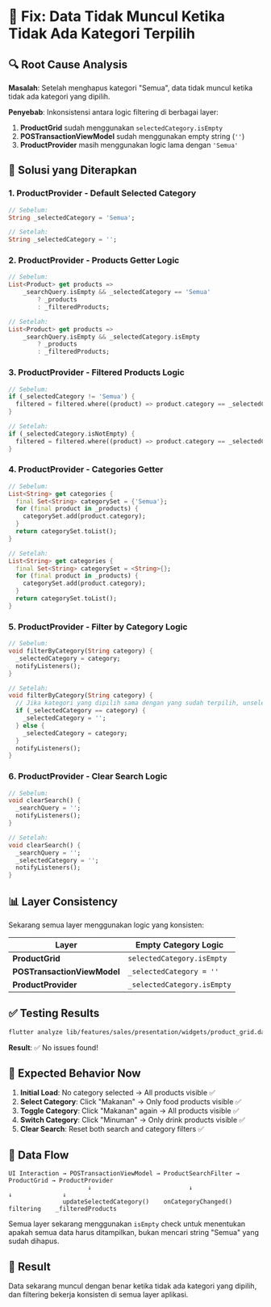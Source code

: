 # 🐛 Fix: Data Tidak Muncul Ketika Tidak Ada Kategori Terpilih

## 🔍 Root Cause Analysis

**Masalah**: Setelah menghapus kategori "Semua", data tidak muncul ketika tidak ada kategori yang dipilih.

**Penyebab**: Inkonsistensi antara logic filtering di berbagai layer:

1. **ProductGrid** sudah menggunakan `selectedCategory.isEmpty`
2. **POSTransactionViewModel** sudah menggunakan empty string (`''`)
3. **ProductProvider** masih menggunakan logic lama dengan `'Semua'`

## 🔧 Solusi yang Diterapkan

### 1. **ProductProvider - Default Selected Category**

```dart
// Sebelum:
String _selectedCategory = 'Semua';

// Setelah:
String _selectedCategory = '';
```

### 2. **ProductProvider - Products Getter Logic**

```dart
// Sebelum:
List<Product> get products =>
    _searchQuery.isEmpty && _selectedCategory == 'Semua'
        ? _products
        : _filteredProducts;

// Setelah:
List<Product> get products =>
    _searchQuery.isEmpty && _selectedCategory.isEmpty
        ? _products
        : _filteredProducts;
```

### 3. **ProductProvider - Filtered Products Logic**

```dart
// Sebelum:
if (_selectedCategory != 'Semua') {
  filtered = filtered.where((product) => product.category == _selectedCategory).toList();
}

// Setelah:
if (_selectedCategory.isNotEmpty) {
  filtered = filtered.where((product) => product.category == _selectedCategory).toList();
}
```

### 4. **ProductProvider - Categories Getter**

```dart
// Sebelum:
List<String> get categories {
  final Set<String> categorySet = {'Semua'};
  for (final product in _products) {
    categorySet.add(product.category);
  }
  return categorySet.toList();
}

// Setelah:
List<String> get categories {
  final Set<String> categorySet = <String>{};
  for (final product in _products) {
    categorySet.add(product.category);
  }
  return categorySet.toList();
}
```

### 5. **ProductProvider - Filter by Category Logic**

```dart
// Sebelum:
void filterByCategory(String category) {
  _selectedCategory = category;
  notifyListeners();
}

// Setelah:
void filterByCategory(String category) {
  // Jika kategori yang dipilih sama dengan yang sudah terpilih, unselect (kosongkan filter)
  if (_selectedCategory == category) {
    _selectedCategory = '';
  } else {
    _selectedCategory = category;
  }
  notifyListeners();
}
```

### 6. **ProductProvider - Clear Search Logic**

```dart
// Sebelum:
void clearSearch() {
  _searchQuery = '';
  notifyListeners();
}

// Setelah:
void clearSearch() {
  _searchQuery = '';
  _selectedCategory = '';
  notifyListeners();
}
```

## 📊 Layer Consistency

Sekarang semua layer menggunakan logic yang konsisten:

| Layer                       | Empty Category Logic        |
| --------------------------- | --------------------------- |
| **ProductGrid**             | `selectedCategory.isEmpty`  |
| **POSTransactionViewModel** | `_selectedCategory = ''`    |
| **ProductProvider**         | `_selectedCategory.isEmpty` |

## ✅ Testing Results

```bash
flutter analyze lib/features/sales/presentation/widgets/product_grid.dart lib/features/sales/presentation/widgets/product_search_filter.dart lib/features/sales/presentation/view_models/pos_transaction_view_model.dart
```

**Result**: ✅ No issues found!

## 🎯 Expected Behavior Now

1. **Initial Load**: No category selected → All products visible ✅
2. **Select Category**: Click "Makanan" → Only food products visible ✅
3. **Toggle Category**: Click "Makanan" again → All products visible ✅
4. **Switch Category**: Click "Minuman" → Only drink products visible ✅
5. **Clear Search**: Reset both search and category filters ✅

## 🔄 Data Flow

```
UI Interaction → POSTransactionViewModel → ProductSearchFilter → ProductGrid → ProductProvider
                      ↓                           ↓                    ↓              ↓
               updateSelectedCategory()    onCategoryChanged()   filtering    _filteredProducts
```

Semua layer sekarang menggunakan `isEmpty` check untuk menentukan apakah semua data harus ditampilkan, bukan mencari string "Semua" yang sudah dihapus.

## 🎉 Result

Data sekarang muncul dengan benar ketika tidak ada kategori yang dipilih, dan filtering bekerja konsisten di semua layer aplikasi.
